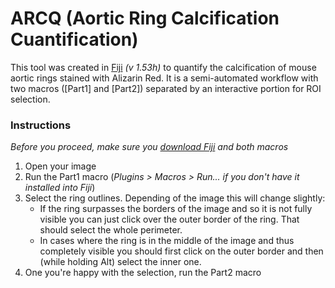 # ARCQ (Aortic Ring Calcification Cuantification)
This tool was created in [Fiji](https://imagej.net/Fiji) _(v 1.53h)_ to quantify the calcification of mouse aortic rings stained with Alizarin Red. It is a semi-automated workflow with two macros ([Part1] and [Part2]) separated by an interactive portion for ROI selection. 

### **Instructions**
*Before you proceed, make sure you  [download Fiji](https://imagej.net/Fiji/Downloads) and both macros* 
1. Open your image
2. Run the Part1 macro (*Plugins > Macros > Run... if you don't have it installed into Fiji*)
3. Select the ring outlines. Depending of the image this will change slightly:
   - If the ring surpasses the borders of the image and so it is not fully visible you can just click over the outer border of the ring. That should select the whole perimeter.
   - In cases where the ring is in the middle of the image and thus completely visible you should first click on the outer border and then (while holding Alt) select the inner one.
4. One you're happy with the selection, run the Part2 macro
